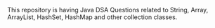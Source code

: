 This repository is having Java DSA Questions related to String, Array, ArrayList, HashSet, HashMap and other collection classes. 
